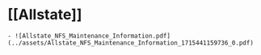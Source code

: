# [[Allstate]]
	- ![Allstate_NFS_Maintenance_Information.pdf](../assets/Allstate_NFS_Maintenance_Information_1715441159736_0.pdf)